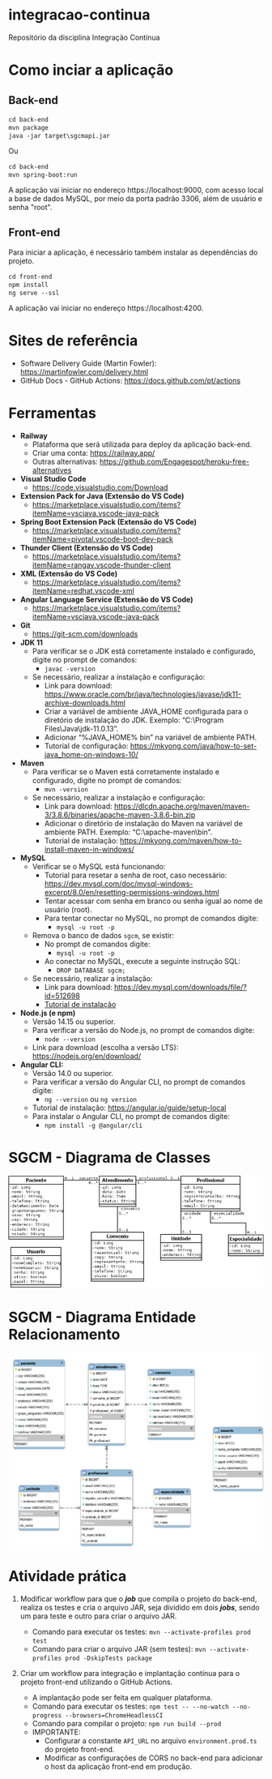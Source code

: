 # integracao-continua
Repositório da disciplina Integração Contínua

# Como inciar a aplicação

## Back-end
```
cd back-end
mvn package
java -jar target\sgcmapi.jar
```
Ou
```
cd back-end
mvn spring-boot:run
```
A aplicação vai iniciar no endereço https://localhost:9000, com acesso local a base de dados MySQL, por meio da porta padrão 3306, além de usuário e senha "root".

## Front-end
Para iniciar a aplicação, é necessário também instalar as dependências do projeto.
```
cd front-end
npm install
ng serve --ssl
```
A aplicação vai iniciar no endereço https://localhost:4200.

# Sites de referência

- Software Delivery Guide (Martin Fowler): https://martinfowler.com/delivery.html
- GitHub Docs - GitHub Actions: https://docs.github.com/pt/actions

# Ferramentas

- **Railway**
  - Plataforma que será utilizada para deploy da aplicação back-end.
  - Criar uma conta: https://railway.app/
  - Outras alternativas: https://github.com/Engagespot/heroku-free-alternatives
- **Visual Studio Code**
  - https://code.visualstudio.com/Download
- **Extension Pack for Java (Extensão do VS Code)**
  - https://marketplace.visualstudio.com/items?itemName=vscjava.vscode-java-pack
- **Spring Boot Extension Pack (Extensão do VS Code)**
  - https://marketplace.visualstudio.com/items?itemName=pivotal.vscode-boot-dev-pack
- **Thunder Client (Extensão do VS Code)**
  - https://marketplace.visualstudio.com/items?itemName=rangav.vscode-thunder-client
- **XML (Extensão do VS Code)**
  - https://marketplace.visualstudio.com/items?itemName=redhat.vscode-xml
- **Angular Language Service (Extensão do VS Code)**
  - https://marketplace.visualstudio.com/items?itemName=vscjava.vscode-java-pack
- **Git**
  - https://git-scm.com/downloads
- **JDK 11**
  - Para verificar se o JDK está corretamente instalado e configurado, digite no prompt de comandos:
    - ```javac -version```
  - Se necessário, realizar a instalação e configuração:
    - Link para download: https://www.oracle.com/br/java/technologies/javase/jdk11-archive-downloads.html
    - Criar a variável de ambiente JAVA_HOME configurada para o diretório de instalação do JDK. Exemplo: “C:\Program Files\Java\jdk-11.0.13”.
    - Adicionar “%JAVA_HOME% bin” na variável de ambiente PATH.
    - Tutorial de configuração: https://mkyong.com/java/how-to-set-java_home-on-windows-10/
- **Maven**
  - Para verificar se o Maven está corretamente instalado e configurado, digite no prompt de comandos:
    - ```mvn -version```
  - Se necessário, realizar a instalação e configuração:
    - Link para download: https://dlcdn.apache.org/maven/maven-3/3.8.6/binaries/apache-maven-3.8.6-bin.zip
    - Adicionar o diretório de instalação do Maven na variável de ambiente PATH. Exemplo: “C:\apache-maven\bin”.
    - Tutorial de instalação: https://mkyong.com/maven/how-to-install-maven-in-windows/
- **MySQL**
  - Verificar se o MySQL está funcionando:
    - Tutorial para resetar a senha de root, caso necessário: https://dev.mysql.com/doc/mysql-windows-excerpt/8.0/en/resetting-permissions-windows.html
    - Tentar acessar com senha em branco ou senha igual ao nome de usuário (root).
    - Para tentar conectar no MySQL, no prompt de comandos digite:
      - ```mysql -u root -p```
  - Remova o banco de dados ```sgcm```, se existir:
    - No prompt de comandos digite:
      - ```mysql -u root -p```
    - Ao conectar no MySQL, execute a seguinte instrução SQL:
      - ```DROP DATABASE sgcm;```
  - Se necessário, realizar a instalação:
    - Link para download: https://dev.mysql.com/downloads/file/?id=512698
    - [Tutorial de instalação](https://github.com/webacademyufac/frameworks-back-end/blob/main/tutoriais/mysql/mysql.md)
- **Node.js (e npm)**
  - Versão 14.15 ou superior.
  - Para verificar a versão do Node.js, no prompt de comandos digite:
    - ```node --version```
  - Link para download (escolha a versão LTS): https://nodejs.org/en/download/
- **Angular CLI:**
  - Versão 14.0 ou superior.
  - Para verificar a versão do Angular CLI, no prompt de comandos digite:
    - ```ng --version``` ou ```ng version```
  - Tutorial de instalação: https://angular.io/guide/setup-local
  - Para instalar o Angular CLI, no prompt de comandos digite:
    - ```npm install -g @angular/cli```

# SGCM - Diagrama de Classes

![SGCM_Diagrama_Classes](SGCM_Diagrama_Classes.png)

# SGCM - Diagrama Entidade Relacionamento

![SGCM_DER](sgcmDER.svg)

# Atividade prática

1. Modificar workflow para que o ***job*** que compila o projeto do back-end, realiza os testes e cria o arquivo JAR, seja dividido em dois ***jobs***, sendo um para teste e outro para criar o arquivo JAR.

    - Comando para executar os testes: ```mvn --activate-profiles prod test```
    - Comando para criar o arquivo JAR (sem testes): ```mvn --activate-profiles prod -DskipTests package```

2. Criar um workflow para integração e implantação contínua para o projeto front-end utilizando o GitHub Actions.

    - A implantação pode ser feita em qualquer plataforma.
    - Comando para executar os testes: ```npm test -- --no-watch --no-progress --browsers=ChromeHeadlessCI```
    - Comando para compilar o projeto: ```npm run build --prod```
    - IMPORTANTE:
      - Configurar a constante ```API_URL``` no arquivo ```environment.prod.ts``` do projeto front-end.
      - Modificar as configurações de CORS no back-end para adicionar o host da aplicação front-end em produção.
